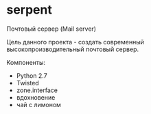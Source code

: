 # serpent
Почтовый сервер (Mail server)

Цель данного проекта - создать современный высокопроизводительный почтовый сервер.

Компоненты:

* Python 2.7
* Twisted
* zone.interface
* вдохновение
* чай с лимоном
